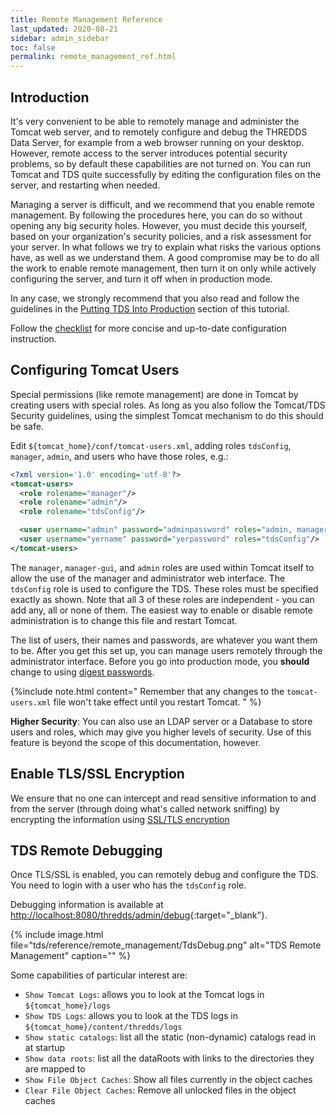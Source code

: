 ```yaml
---
title: Remote Management Reference
last_updated: 2020-08-21
sidebar: admin_sidebar
toc: false
permalink: remote_management_ref.html
---
```


## Introduction

It's very convenient to be able to remotely manage and administer the Tomcat web server, and to remotely configure and debug the THREDDS Data Server, for example from a web browser running on your desktop.
However, remote access to the server introduces potential security problems, so by default these capabilities are not turned on.
You can run Tomcat and TDS quite successfully by editing the configuration files on the server, and restarting when needed.

Managing a server is difficult, and we recommend that you enable remote management.
By following the procedures here, you can do so without opening any big security holes.
However, you must decide this yourself, based on your organization's security policies, and a risk assessment for your server.
In what follows we try to explain what risks the various options have, as well as we understand them.
A good compromise may be to do all the work to enable remote management, then turn it on only while actively configuring the server, and turn it off when in production mode.

In any case, we strongly recommend that you also read and follow the guidelines in the [Putting TDS Into Production](tomcat_permissions.html) section of this tutorial.

Follow the [checklist](installation_checklist.html) for more concise and up-to-date configuration instruction.

## Configuring Tomcat Users

Special permissions (like remote management) are done in Tomcat by creating users with special roles.
As long as you also follow the Tomcat/TDS Security guidelines, using the simplest Tomcat mechanism to do this should be safe.

Edit `${tomcat_home}/conf/tomcat-users.xml`, adding roles `tdsConfig`, `manager`, `admin`, and users who have those roles, e.g.:

~~~xml
<?xml version='1.0' encoding='utf-8'?>
<tomcat-users>
  <role rolename="manager"/>
  <role rolename="admin"/>
  <role rolename="tdsConfig"/>

  <user username="admin" password="adminpassword" roles="admin, manager-gui, manager"/>
  <user username="yername" password="yerpassword" roles="tdsConfig"/>
</tomcat-users>
~~~

The `manager`, `manager-gui`, and `admin` roles are used within Tomcat itself to allow the use of the manager and administrator web interface.
The `tdsConfig` role is used to configure the TDS.
These roles must be specified exactly as shown.
Note that all 3 of these roles are independent - you can add any, all or none of them.
The easiest way to enable or disable remote administration is to change this file and restart Tomcat.

The list of users, their names and passwords, are whatever you want them to be.
After you get this set up, you can manage users remotely through the administrator interface.
Before you go into production mode, you **should** change to using [digest passwords](digested_passwords.html).

{%include note.html content="
Remember that any changes to the `tomcat-users.xml` file won't take effect until you restart Tomcat.
" %}



**Higher Security**:
You can also use an LDAP server or a Database to store users and roles, which may give you higher levels of security.
Use of this feature is beyond the scope of this documentation, however.

## Enable TLS/SSL Encryption

We ensure that no one can intercept and read sensitive information to and from the server (through doing what's called network sniffing) by encrypting the information using [SSL/TLS encryption](enable_tls_encryption.html)

## TDS Remote Debugging

Once TLS/SSL is enabled, you can remotely debug and configure the TDS.
You need to login with a user who has the `tdsConfig` role.

Debugging information is available at [http://localhost:8080/thredds/admin/debug](http://localhost:8080/thredds/admin/debug){:target="_blank"}.

{% include image.html file="tds/reference/remote_management/TdsDebug.png" alt="TDS Remote Management" caption="" %}

Some capabilities of particular interest are:

* `Show Tomcat Logs`: allows you to look at the Tomcat logs in `${tomcat_home}/logs`
* `Show TDS Logs`: allows you to look at the TDS logs in `${tomcat_home}/content/thredds/logs`
* `Show static catalogs`: list all the static (non-dynamic) catalogs read in at startup
* `Show data roots`: list all the dataRoots with links to the directories they are mapped to
* `Show File Object Caches`: Show all files currently in the object caches
* `Clear File Object Caches`: Remove all unlocked files in the object caches
